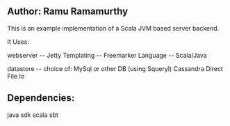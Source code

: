 Author: Ramu Ramamurthy
-----------------------

This is an example implementation of a Scala JVM based server backend.

It Uses:

webserver   -- Jetty 
Templating  -- Freemarker
Language    -- Scala/Java

datastore   -- choice of:
                     MySql or other DB (using Squeryl)
                     Cassandra
                     Direct File Io


Dependencies:
-------------

java sdk
scala 
sbt



